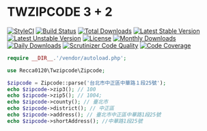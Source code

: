 # TWZIPCODE 3 + 2

[![StyleCI](https://styleci.io/repos/60471045/shield?style=flat)](https://styleci.io/repos/60471045)
[![Build Status](https://travis-ci.org/recca0120/twzipcode.svg)](https://travis-ci.org/recca0120/twzipcode)
[![Total Downloads](https://poser.pugx.org/recca0120/twzipcode/d/total.svg)](https://packagist.org/packages/recca0120/twzipcode)
[![Latest Stable Version](https://poser.pugx.org/recca0120/twzipcode/v/stable.svg)](https://packagist.org/packages/recca0120/twzipcode)
[![Latest Unstable Version](https://poser.pugx.org/recca0120/twzipcode/v/unstable.svg)](https://packagist.org/packages/recca0120/twzipcode)
[![License](https://poser.pugx.org/recca0120/twzipcode/license.svg)](https://packagist.org/packages/recca0120/twzipcode)
[![Monthly Downloads](https://poser.pugx.org/recca0120/twzipcode/d/monthly)](https://packagist.org/packages/recca0120/twzipcode)
[![Daily Downloads](https://poser.pugx.org/recca0120/twzipcode/d/daily)](https://packagist.org/packages/recca0120/twzipcode)
[![Scrutinizer Code Quality](https://scrutinizer-ci.com/g/recca0120/twzipcode/badges/quality-score.png?b=master)](https://scrutinizer-ci.com/g/recca0120/twzipcode/?branch=master)
[![Code Coverage](https://scrutinizer-ci.com/g/recca0120/twzipcode/badges/coverage.png?b=master)](https://scrutinizer-ci.com/g/recca0120/twzipcode/?branch=master)

```php
require __DIR__.'/vendor/autoload.php';

use Recca0120\Twzipcode\Zipcode;

$zipcode = Zipcode::parse('台北市中正區中華路１段25號');
echo $zipcode->zip3(); // 100
echo $zipcode->zip5(); // 1004;
echo $zipcode->county(); // 臺北市
echo $zipcode->district(); // 中正區
echo $zipcode->address(); // 臺北市中正區中華路1段25號
echo $zipcode->shortAddress(); //中華路1段25號
```
